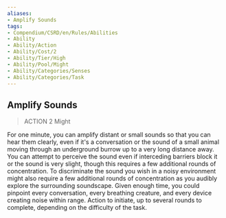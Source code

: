 ```yaml
---
aliases:
- Amplify Sounds
tags:
- Compendium/CSRD/en/Rules/Abilities
- Ability
- Ability/Action
- Ability/Cost/2
- Ability/Tier/High
- Ability/Pool/Might
- Ability/Categories/Senses
- Ability/Categories/Task
---
```


  
## Amplify Sounds  
>ACTION 2  Might  
  
For one minute, you can amplify distant or small sounds so that you can hear them clearly, even if it's a conversation or the sound of a small animal moving through an underground burrow up to a very long distance away. You can attempt to perceive the sound even if interceding barriers block it or the sound is very slight, though this requires a few additional rounds of concentration. To discriminate the sound you wish in a noisy environment might also require a few additional rounds of concentration as you audibly explore the surrounding soundscape. Given enough time, you could pinpoint every conversation, every breathing creature, and every device creating noise within range. Action to initiate, up to several rounds to complete, depending on the difficulty of the task.